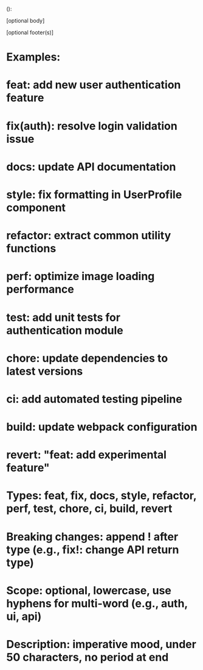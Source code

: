 <type>(<scope>): <description>

[optional body]

[optional footer(s)]

# Examples:

# feat: add new user authentication feature

# fix(auth): resolve login validation issue

# docs: update API documentation

# style: fix formatting in UserProfile component

# refactor: extract common utility functions

# perf: optimize image loading performance

# test: add unit tests for authentication module

# chore: update dependencies to latest versions

# ci: add automated testing pipeline

# build: update webpack configuration

# revert: "feat: add experimental feature"

# Types: feat, fix, docs, style, refactor, perf, test, chore, ci, build, revert

# Breaking changes: append ! after type (e.g., fix!: change API return type)

# Scope: optional, lowercase, use hyphens for multi-word (e.g., auth, ui, api)

# Description: imperative mood, under 50 characters, no period at end
